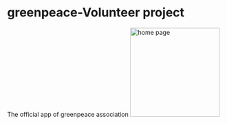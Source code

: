 # greenpeace-Volunteer project
The official app of greenpeace association 
<img width="208" alt="home page" src="https://user-images.githubusercontent.com/62427228/91661555-7c2dad00-eae5-11ea-8dcc-ab57339c868b.png">

